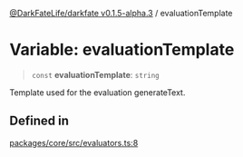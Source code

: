 [@DarkFateLife/darkfate v0.1.5-alpha.3](../index.md) / evaluationTemplate

# Variable: evaluationTemplate

> `const` **evaluationTemplate**: `string`

Template used for the evaluation generateText.

## Defined in

[packages/core/src/evaluators.ts:8](https://github.com/monilpat/darkfate/blob/main/packages/core/src/evaluators.ts#L8)
